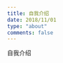 ```yaml
---
title: 自我介绍
date: 2018/11/01
type: "about"
comments: false
---
```

<div class="note default"><p>自我介绍</p></div>


